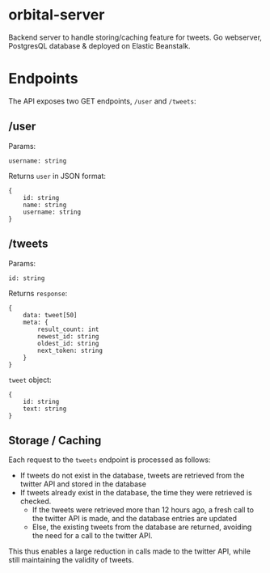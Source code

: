 # orbital-server
Backend server to handle storing/caching feature for tweets. Go webserver, PostgresQL database & deployed on Elastic Beanstalk.

# Endpoints
The API exposes two GET endpoints, `/user` and `/tweets`:

## /user
Params:
```
username: string
```
Returns `user`  in JSON format:
```
{
    id: string
    name: string
    username: string
}
```

## /tweets
Params:
```
id: string
```
Returns `response`:
```
{
    data: tweet[50]
    meta: {
        result_count: int
        newest_id: string
        oldest_id: string
        next_token: string
    }
}
```
`tweet` object:
```
{
    id: string
    text: string
}
```

## Storage / Caching
Each request to the `tweets` endpoint is processed as follows:
- If tweets do not exist in the database, tweets are retrieved from the twitter API and stored in the database
- If tweets already exist in the database, the time they were retrieved is checked.
   - If the tweets were retrieved more than 12 hours ago, a fresh call to the twitter API is made, and the database entries are updated
   - Else, the existing tweets from the database are returned, avoiding the need for a call to the twitter API.

This thus enables a large reduction in calls made to the twitter API, while still maintaining the validity of tweets.

